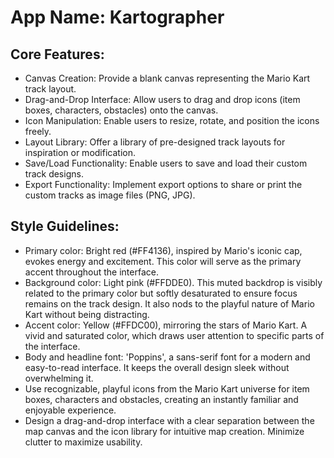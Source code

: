 # **App Name**: Kartographer

## Core Features:

- Canvas Creation: Provide a blank canvas representing the Mario Kart track layout.
- Drag-and-Drop Interface: Allow users to drag and drop icons (item boxes, characters, obstacles) onto the canvas.
- Icon Manipulation: Enable users to resize, rotate, and position the icons freely.
- Layout Library: Offer a library of pre-designed track layouts for inspiration or modification.
- Save/Load Functionality: Enable users to save and load their custom track designs.
- Export Functionality: Implement export options to share or print the custom tracks as image files (PNG, JPG).

## Style Guidelines:

- Primary color: Bright red (#FF4136), inspired by Mario's iconic cap, evokes energy and excitement. This color will serve as the primary accent throughout the interface.
- Background color: Light pink (#FFDDE0). This muted backdrop is visibly related to the primary color but softly desaturated to ensure focus remains on the track design. It also nods to the playful nature of Mario Kart without being distracting.
- Accent color: Yellow (#FFDC00), mirroring the stars of Mario Kart. A vivid and saturated color, which draws user attention to specific parts of the interface.
- Body and headline font: 'Poppins', a sans-serif font for a modern and easy-to-read interface. It keeps the overall design sleek without overwhelming it.
- Use recognizable, playful icons from the Mario Kart universe for item boxes, characters and obstacles, creating an instantly familiar and enjoyable experience.
- Design a drag-and-drop interface with a clear separation between the map canvas and the icon library for intuitive map creation. Minimize clutter to maximize usability.